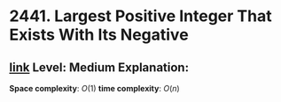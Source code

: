 #  2441. Largest Positive Integer That Exists With Its Negative


[link](https://leetcode.com/contest/weekly-contest-315/problems/largest-positive-integer-that-exists-with-its-negative/)
**Level**: Medium 
**Explanation**:
- 

**Space complexity**: $O(1)$
**time complexity**: $O(n)$

```cpp


```

